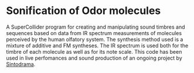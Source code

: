 # Sonification of Odor molecules

A SuperCollider program for creating and manipulating sound timbres and sequences based on data from IR spectrum measurements of molecules perceived by the human olfatory system. The synthesis method used is a mixture of additive and FM syntheses. The IR spectrum is used both for the timbre of each molecule as well as for its note scale. This code has been used in live perfomances and sound production of an ongoing project by [Sintodrama](http://sintodrama.bandcamp.com).
